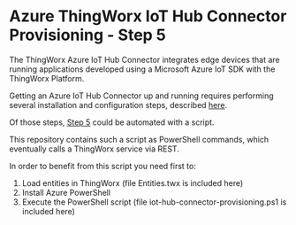 # Azure ThingWorx IoT Hub Connector Provisioning - Step 5

The ThingWorx Azure IoT Hub Connector integrates edge devices that are running applications developed using a Microsoft Azure IoT SDK with the ThingWorx Platform.

Getting an Azure IoT Hub Connector up and running requires performing several installation and configuration steps, described [here](http://support.ptc.com/help/thingworx/azure_connector_scm/en/#page/thingworx_scm_azure%2Fazure_connector%2Fc_azure_connector_up_and_running.html%23 "Getting an Azure IoT Hub Connector Up and Running").

Of those steps, [Step 5](http://support.ptc.com/help/thingworx/azure_connector_scm/en/#page/thingworx_scm_azure%2Fazure_connector%2Fc_azure_connector_create_azure_entities_in_thingworx.html%23 "Step 5. Create Azure IoT Entities in ThingWorx Composer") could be automated with a script.

This repository contains such a script as PowerShell commands, which eventually calls a ThingWorx service via REST.

In order to benefit from this script you need first to:
1. Load entities in ThingWorx (file Entities.twx is included here) 
2. Install Azure PowerShell 
3. Execute the PowerShell script (file iot-hub-connector-provisioning.ps1 is included here)
